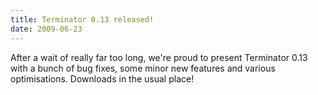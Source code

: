 ```yaml
---
title: Terminator 0.13 released!
date: 2009-06-23
---
```


After a wait of really far too long, we're proud to present Terminator 0.13 with a bunch of bug fixes, some minor new features and various optimisations. Downloads in the usual place!
